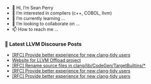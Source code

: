 - 👋 Hi, I’m Sean Perry
- 👀 I’m interested in compilers (c++, COBOL, llvm)
- 🌱 I’m currently learning ...
- 💞️ I’m looking to collaborate on ...
- 📫 How to reach me ...

<!---
s66perry/s66perry is a ✨ special ✨ repository because its `README.md` (this file) appears on your GitHub profile.
You can click the Preview link to take a look at your changes.
--->
### 📕 Latest LLVM Discourse Posts

<!-- DISCOURSE-LLVM:START -->
- [[RFC] Provide better experience for new clang-tidy users](https://discourse.llvm.org/t/rfc-provide-better-experience-for-new-clang-tidy-users/87466#post_5)
- [Website for LLVM Offload project](https://discourse.llvm.org/t/website-for-llvm-offload-project/87475#post_1)
- [[RFC] Rename source files in clang/lib/CodeGen/TargetBuiltins/*](https://discourse.llvm.org/t/rfc-rename-source-files-in-clang-lib-codegen-targetbuiltins/87462#post_2)
- [[RFC] Provide better experience for new clang-tidy users](https://discourse.llvm.org/t/rfc-provide-better-experience-for-new-clang-tidy-users/87466#post_4)
- [[RFC] Provide better experience for new clang-tidy users](https://discourse.llvm.org/t/rfc-provide-better-experience-for-new-clang-tidy-users/87466#post_3)
<!-- DISCOURSE-LLVM:END -->
